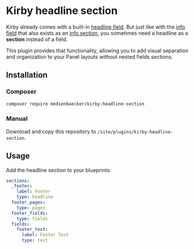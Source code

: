 # Kirby headline section

Kirby already comes with a built-in [headline field](https://getkirby.com/docs/reference/panel/fields/headline). But just like with the [info field](https://getkirby.com/docs/reference/panel/fields/info) that also exists as an [info section](https://getkirby.com/docs/reference/panel/sections/info), you sometimes need a headline as a **section** instead of a field.

This plugin provides that functionality, allowing you to add visual separation and organization to your Panel layouts without nested fields sections.

## Installation

### Composer

```bash
composer require medienbaecker/kirby-headline-section
```

### Manual

Download and copy this repository to `/site/plugins/kirby-headline-section`.

## Usage

Add the headline section to your blueprints:

```yml
sections:
  _footer:
    label: Footer
    type: headline
  footer_pages:
    type: pages
  footer_fields:
    type: fields
  fields:
    footer_text:
      label: Footer Text
      type: text
```
